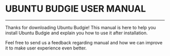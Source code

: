 # UBUNTU BUDGIE USER MANUAL

---

Thanks for downloading Ubuntu Budgie! This manual is here to help you install Ubuntu Budgie and explain you how to use it after installation.

Feel free to send us a feedback regarding manual and how we can improve it to make user experience even better.

